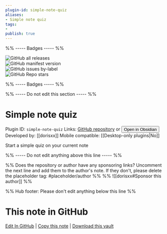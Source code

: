 ```yaml
---
plugin-id: simple-note-quiz
aliases:
- Simple note quiz
tags: 
- 
publish: true
---
```


%% ----- Badges ----- %%

![GitHub all releases](https://img.shields.io/github/downloads/dorisxx/Obsidian-simple-note-quiz/total?color=573E7A&logo=github&style=for-the-badge)   
![GitHub manifest version](https://img.shields.io/github/manifest-json/v/dorisxx/Obsidian-simple-note-quiz?color=573E7A&logo=github&style=for-the-badge)   
![GitHub issues by-label](https://img.shields.io/github/issues/dorisxx/Obsidian-simple-note-quiz/help%20wanted?color=573E7A&logo=github&style=for-the-badge)   
![GitHub Repo stars](https://img.shields.io/github/stars/dorisxx/Obsidian-simple-note-quiz?color=573E7A&logo=github&style=for-the-badge)

%% ----- Badges ----- %%

%% ----- Do not edit this section ----- %%

# Simple note quiz

Plugin ID: `simple-note-quiz`
Links: [GitHub repository](https://github.com/dorisxx/Obsidian-simple-note-quiz) or [<button id=HH>Open in Obsidian</button>](obsidian://goto-plugin?id=simple-note-quiz)
Developed by: [[dorisxx]]
Mobile compatible: [[Desktop-only plugins|No]]

Start a simple quiz on your current note

%% ----- Do not edit anything above this line ----- %% 

%% Does the repository or author have any sponsoring links? Uncomment the next line and add them to the author's note. If they don't, please delete the placeholder tag: #placeholder/author %%
%% ![[dorisxx#Sponsor this author]] %%

%% Hub footer: Please don't edit anything below this line %%

# This note in GitHub

<span class="git-footer">[Edit In GitHub](https://github.dev/obsidian-community/obsidian-hub/blob/main/02%20-%20Community%20Expansions/02.05%20All%20Community%20Expansions/Plugins/simple-note-quiz.md "git-hub-edit-note") | [Copy this note](https://raw.githubusercontent.com/obsidian-community/obsidian-hub/main/02%20-%20Community%20Expansions/02.05%20All%20Community%20Expansions/Plugins/simple-note-quiz.md "git-hub-copy-note") | [Download this vault](https://github.com/obsidian-community/obsidian-hub/archive/refs/heads/main.zip "git-hub-download-vault") </span>
